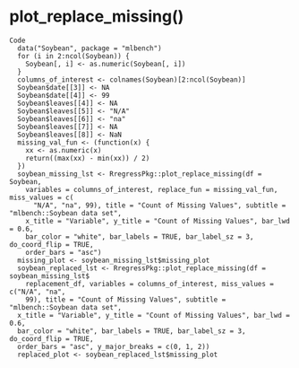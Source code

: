 # plot_replace_missing()

    Code
      data("Soybean", package = "mlbench")
      for (i in 2:ncol(Soybean)) {
        Soybean[, i] <- as.numeric(Soybean[, i])
      }
      columns_of_interest <- colnames(Soybean)[2:ncol(Soybean)]
      Soybean$date[[3]] <- NA
      Soybean$date[[4]] <- 99
      Soybean$leaves[[4]] <- NA
      Soybean$leaves[[5]] <- "N/A"
      Soybean$leaves[[6]] <- "na"
      Soybean$leaves[[7]] <- NA
      Soybean$leaves[[8]] <- NaN
      missing_val_fun <- (function(x) {
        xx <- as.numeric(x)
        return((max(xx) - min(xx)) / 2)
      })
      soybean_missing_lst <- RregressPkg::plot_replace_missing(df = Soybean,
        variables = columns_of_interest, replace_fun = missing_val_fun, miss_values = c(
          "N/A", "na", 99), title = "Count of Missing Values", subtitle = "mlbench::Soybean data set",
        x_title = "Variable", y_title = "Count of Missing Values", bar_lwd = 0.6,
        bar_color = "white", bar_labels = TRUE, bar_label_sz = 3, do_coord_flip = TRUE,
        order_bars = "asc")
      missing_plot <- soybean_missing_lst$missing_plot
      soybean_replaced_lst <- RregressPkg::plot_replace_missing(df = soybean_missing_lst$
        replacement_df, variables = columns_of_interest, miss_values = c("N/A", "na",
        99), title = "Count of Missing Values", subtitle = "mlbench::Soybean data set",
      x_title = "Variable", y_title = "Count of Missing Values", bar_lwd = 0.6,
      bar_color = "white", bar_labels = TRUE, bar_label_sz = 3, do_coord_flip = TRUE,
      order_bars = "asc", y_major_breaks = c(0, 1, 2))
      replaced_plot <- soybean_replaced_lst$missing_plot


